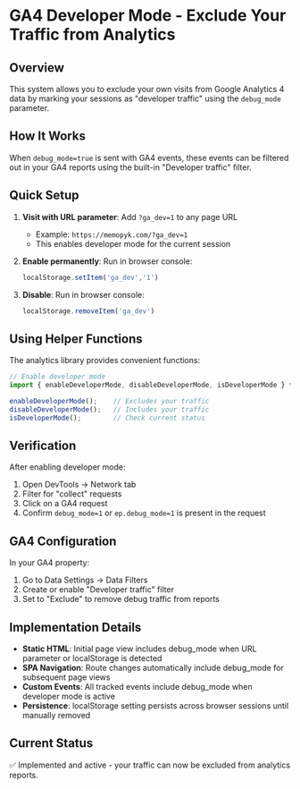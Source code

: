 # GA4 Developer Mode - Exclude Your Traffic from Analytics

## Overview
This system allows you to exclude your own visits from Google Analytics 4 data by marking your sessions as "developer traffic" using the `debug_mode` parameter.

## How It Works
When `debug_mode=true` is sent with GA4 events, these events can be filtered out in your GA4 reports using the built-in "Developer traffic" filter.

## Quick Setup
1. **Visit with URL parameter**: Add `?ga_dev=1` to any page URL
   - Example: `https://memopyk.com/?ga_dev=1`
   - This enables developer mode for the current session

2. **Enable permanently**: Run in browser console:
   ```javascript
   localStorage.setItem('ga_dev','1')
   ```
   
3. **Disable**: Run in browser console:
   ```javascript
   localStorage.removeItem('ga_dev')
   ```

## Using Helper Functions
The analytics library provides convenient functions:

```javascript
// Enable developer mode
import { enableDeveloperMode, disableDeveloperMode, isDeveloperMode } from './src/lib/analytics';

enableDeveloperMode();    // Excludes your traffic
disableDeveloperMode();   // Includes your traffic  
isDeveloperMode();        // Check current status
```

## Verification
After enabling developer mode:

1. Open DevTools → Network tab
2. Filter for "collect" requests
3. Click on a GA4 request
4. Confirm `debug_mode=1` or `ep.debug_mode=1` is present in the request

## GA4 Configuration
In your GA4 property:
1. Go to Data Settings → Data Filters
2. Create or enable "Developer traffic" filter
3. Set to "Exclude" to remove debug traffic from reports

## Implementation Details
- **Static HTML**: Initial page view includes debug_mode when URL parameter or localStorage is detected
- **SPA Navigation**: Route changes automatically include debug_mode for subsequent page views
- **Custom Events**: All tracked events include debug_mode when developer mode is active
- **Persistence**: localStorage setting persists across browser sessions until manually removed

## Current Status
✅ Implemented and active - your traffic can now be excluded from analytics reports.